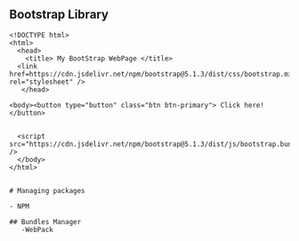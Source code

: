 ## Bootstrap Library
```
<!DOCTYPE html>
<html>
  <head>
    <title> My BootStrap WebPage </title>
  <link href=https://cdn.jsdelivr.net/npm/bootstrap@5.1.3/dist/css/bootstrap.min.css" rel="stylesheet" />
   </head>
                                                                                                       
<body><button type="button" class="btn btn-primary"> Click here! </button>
                                                                                               
  
  <script src="https://cdn.jsdelivr.net/npm/bootstrap@5.1.3/dist/js/bootstrap.bundle.min.js" />
  </body>
</html>  
                                                                                                       
   ```                                                                                                    
                                                                                                       
    # Managing packages
    
    - NPM
    
    ## Bundles Manager
       -WebPack                                                                                                
